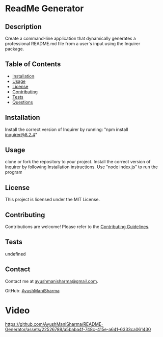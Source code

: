 
# ReadMe Generator

## Description

Create a command-line application that dynamically generates a professional README.md file from a user's input using the Inquirer package.

## Table of Contents

- [Installation](#installation)
- [Usage](#usage)
- [License](#license)
- [Contributing](#contributing)
- [Tests](#tests)
- [Questions](#questions)

## Installation

Install the correct version of Inquirer by running: "npm install inquirer@8.2.4"

## Usage

clone or fork the repository to your project. Install the correct version of Inquirer by following Installation instructions. Use "node index.js" to run the program        

## License

This project is licensed under the MIT License.

## Contributing

Contributions are welcome! Please refer to the [Contributing Guidelines](CONTRIBUTING.md).

## Tests

undefined

## Contact

Contact me at ayushmanisharma@gmail.com.

GitHub: [AyushManiSharma](https://github.com/AyushManiSharma)

# Video


https://github.com/AyushManiSharma/README-Generator/assets/22526788/a5baba4f-748c-415e-a641-6333ca061430



